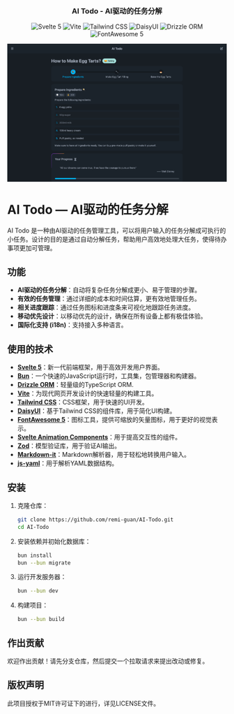 <h3 align="center">
    AI Todo - AI驱动的任务分解
</h3>

<p align="center">
    <img src="https://img.shields.io/badge/Svelte-5-orange?style=for-the-badge&logo=svelte&logoColor=white" alt="Svelte 5">
    <img src="https://img.shields.io/badge/Vite-5.0-blueviolet?style=for-the-badge&logo=vite&logoColor=white" alt="Vite">
    <img src="https://img.shields.io/badge/TailwindCSS-3.4-blue?style=for-the-badge&logo=tailwindcss&logoColor=white" alt="Tailwind CSS">
    <img src="https://img.shields.io/badge/DaisyUI-4.12-yellow?style=for-the-badge&logo=tailwindcss&logoColor=white" alt="DaisyUI">
    <img src="https://img.shields.io/badge/Drizzle--ORM-0.34-blue?style=for-the-badge&logoColor=white" alt="Drizzle ORM">
    <img src="https://img.shields.io/badge/FontAwesome-5-blue?style=for-the-badge&logo=fontawesome&logoColor=white" alt="FontAwesome 5">
</p>

<p align="center">
  <img alt="AI Todo的截图" src="./screenshot.png"/>
</p>

# AI Todo — AI驱动的任务分解

AI Todo 是一种由AI驱动的任务管理工具，可以将用户输入的任务分解成可执行的小任务。设计的目的是通过自动分解任务，帮助用户高效地处理大任务，使得待办事项更加可管理。

## 功能
- **AI驱动的任务分解**：自动将复杂任务分解成更小、易于管理的步骤。
- **有效的任务管理**：通过详细的成本和时间估算，更有效地管理任务。
- **相关进度跟踪**：通过任务图标和进度条来可视化地跟踪任务进度。
- **移动优先设计**：以移动优先的设计，确保在所有设备上都有极佳体验。
- **国际化支持 (i18n)**：支持接入多种语言。

## 使用的技术

- **[Svelte 5](https://svelte.dev/)**：新一代前端框架，用于高效开发用户界面。
- **[Bun](https://bun.sh/)**：一个快速的JavaScript运行时，工具集，包管理器和构建器。
- **[Drizzle ORM](https://orm.drizzle.team/)**：轻量级的TypeScript ORM.
- **[Vite](https://vitejs.dev/)**：为现代网页开发设计的快速轻量的构建工具。
- **[Tailwind CSS](https://tailwindcss.com/)**：CSS框架，用于快速的UI开发。
- **[DaisyUI](https://daisyui.com/)**：基于Tailwind CSS的组件库，用于简化UI构建。
- **[FontAwesome 5](https://fontawesome.com/)**：图标工具，提供可缩放的矢量图标，用于更好的视觉表示。
- **[Svelte Animation Components](https://animation-svelte.vercel.app/)**：用于提高交互性的组件。
- **[Zod](https://zod.dev/)**：模型验证库，用于验证AI输出。
- **[Markdown-it](https://markdown-it.github.io/)**：Markdown解析器，用于轻松地转换用户输入。
- **[js-yaml](https://github.com/nodeca/js-yaml)**：用于解析YAML数据结构。

## 安装

1. 克隆仓库：

   ```bash
   git clone https://github.com/remi-guan/AI-Todo.git
   cd AI-Todo
   ```

2. 安装依赖并初始化数据库：

    ```bash
    bun install
    bun --bun migrate
    ```

3. 运行开发服务器：

    ```bash
    bun --bun dev
    ```

4. 构建项目：

    ```bash
    bun --bun build
    ```

## 作出贡献
欢迎作出贡献！请先分支仓库，然后提交一个拉取请求来提出改动或修复。

## 版权声明
此项目授权于MIT许可证下的进行，详见LICENSE文件。